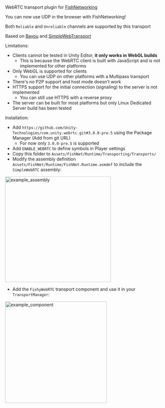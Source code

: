 WebRTC transport plugin for [FishNetworking](https://github.com/FirstGearGames/FishNet)

You can now use UDP in the browser with FishNetworking!

Both `Reliable` and `Unreliable` channels are supported by this transport

Based on [Bayou](https://github.com/FirstGearGames/Bayou) and [SimpleWebTransport](https://github.com/James-Frowen/SimpleWebTransport)

Limitations:
- Clients cannot be tested in Unity Editor, **it only works in WebGL builds**
    - This is because the WebRTC client is built with JavaScript and is not implemented for other platforms
- Only WebGL is supported for clients
  - You can use UDP on other platforms with a Multipass transport
- There's no P2P support and host mode doesn't work
- HTTPS support for the initial connection (signaling) to the server is not implemented
  - You can still use HTTPS with a reverse proxy
- The server can be built for most platforms but only Linux Dedicated Server build has been tested

Installation: 
- Add `https://github.com/Unity-Technologies/com.unity.webrtc.git#3.0.0-pre.5` using the Package Manager (Add from git URL)
  - For now only `3.0.0-pre.5` is supported
- Add `ENABLE_WEBRTC` to define symbols in Player settings
- Copy this folder to `Assets/FishNet/Runtime/Transporting/Transports/`
- Modify the assembly definition `Assets/FishNet/Runtime/FishNet.Runtime.asmdef` to include the `SimpleWebRTC` assembly:
<img width="340" alt="example_assembly" src="https://user-images.githubusercontent.com/7516142/233031099-2ab4053f-e0c2-4191-8ceb-73f9fbaa1811.png">

- Add the `FishyWebRTC` transport component and use it in your `TransportManager`:
<img width="327" alt="example_component" src="https://user-images.githubusercontent.com/7516142/233031818-7ad0c782-9b98-4f0a-896a-8690de758f9b.png">

